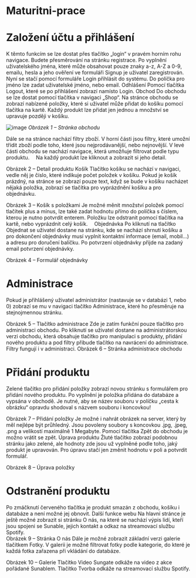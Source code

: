 # Maturitni-prace

# Založení účtu a přihlášení
K těmto funkcím se lze dostat přes tlačítko „login“ v pravém horním rohu navigace. Budete přesměrování na stránku registrace.
Po vyplnění uživatelského jména, které může obsahovat pouze znaky a-z, A-Z a 0-9, emailu, hesla a jeho ověření ve formuláři Signup je uživatel zaregistrován. Nyní se stačí pomocí formuláře Login přihlásit do systému. Do políčka pro jméno lze zadat uživatelské jméno, nebo email.
Odhlášení
Pomocí tlačítka Logout, které se po přihlášení zobrazí namísto Login.
Obchod
Do obchodu se lze dostat pomocí tlačítka v navigaci „Shop“. Na stránce obchodu se zobrazí nabízené položky, které si uživatel může přidat do košíku pomocí tlačítka na kartě. Každý produkt lze přidat jen jednou a množství se upravuje později v košíku.

 ![image](https://github.com/frantisek-harcar/Maturitni-prace/assets/56251309/df84819b-4f2b-4226-b260-97b30a5549d6)
*Obrázek 1 – Stránka obchodu*

Dále se na stránce nachází filtry zboží. V horní části jsou filtry, které umožní třídit zboží podle toho, které jsou nejprodávanější, nebo nejnovější. V levé části obchodu se nachází navigace, která umožňuje filtrovat podle typu produktu. 
Na každý produkt lze kliknout a zobrazit si jeho detail.
 
Obrázek 2 – Detail produktu
Košík
Tlačítko košíku se nachází v navigaci, vedle něj je číslo, které indikuje počet položek v košíku. Pokud je košík prázdný, na stránce se zobrazí pouze text, když se bude v košíku nacházet nějaká položka, zobrazí se tlačítka pro vyprázdnění košíku a pro objednávku.
 
Obrázek 3 – Košík s položkami
Je možné měnit množství položek pomocí tlačítek plus a mínus, lze také zadat hodnotu přímo do políčka s číslem, kterou je nutno potvrdit enterem.
Položku lze odstranit pomocí tlačítka na kartě, nebo vyprázdnit celý košík. 
Objednávka
Po kliknutí na tlačítko Objednat se uživatel dostane na stránku, kde se nachází shrnutí košíku a pro dokončení objednávky musí vyplnit kontaktní informace (email, mobil…) a adresu pro doručení balíčku.
Po potvrzení objednávky přijde na zadaný email potvrzení objednávky.
 
Obrázek 4 – Formulář objednávky

# Administrace
Pokud je přihlášený uživatel administrátor (nastavuje se v databázi 1, nebo 0) zobrazí se mu v navigaci tlačítko Administrace, které ho přesměruje na stejnojmennou stránku.
 
Obrázek 5 – Tlačítko administrace
Zde je zatím funkční pouze tlačítko pro administraci obchodu. Po kliknutí se uživatel dostane na administrátorskou verzi obchodu, která obsahuje tlačítko pro manipulaci s produkty, přidání nového produktu a pod filtry přibude tlačítko na navrácení do administrace. Filtry fungují i v administraci. 
Obrázek 6 – Stránka administrace obchodu

# Přidání produktu
Zelené tlačítko pro přidání položky zobrazí novou stránku s formulářem pro přidání nového produktu. Po vyplnění je položka přidána do databáze a vypsána v obchodě. Je nutné, aby se název souboru v políčku „cesta k obrázku“ opravdu shodoval s názvem souboru i koncovkou!
 
Obrázek 7 – Přidání položky
Je možné i nahrát obrázek na server, který by měl nejlépe být průhledný. Jsou povoleny soubory s koncovkou .jpg, .jpeg, .png a velikostí maximálně 1 Megabyte.
Pomocí tlačítka Zpět do obchodu je možno vrátit se zpět.
Úprava produktu
Žluté tlačítko zobrazí podobnou stránku jako zelené, ale hodnoty zde jsou už vyplněné podle toho, jaký produkt je upravován. Pro úpravu stačí jen změnit hodnotu v poli a potvrdit formulář.
 
Obrázek 8 – Úprava položky
# Odstranění produktu
Po zmáčknutí červeného tlačítka je produkt smazán z obchodu, košíku i databáze a není možné jej obnovit.
Další funkce webu
Na hlavní stránce je ještě možné zobrazit si stránku O nás, na které se nachází výpis lidí, kteří jsou spojeni se Sunable, jejich kontakt a odkaz na streamovací službu Spotify.  
Obrázek 9 – Stránka O nás
Dále je možné zobrazit základní verzi galerie tlačítkem Fotky. V galerii je možné filtrovat fotky podle kategorie, do které je každá fotka zařazena při vkládání do databáze.
 
Obrázek 10 – Galerie
Tlačítko Video Sungate odkáže na video z akce pořádané Sunablem.
Tlačítko Tvorba odkáže na streamovací službu Spotify.
